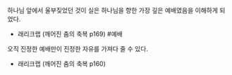 하나님 앞에서 울부짖었던 것이 실은 하나님을 향한 가장 깊은 예배였음을 이해하게 되었다.
- 래리크랩 (깨어진 춤의 축복 p169)
#예배

오직 진정한 예배만이 진정한 자유를 가져다 줄 수 있다.
- 래리크랩 (깨어진 춤의 축복 p160)